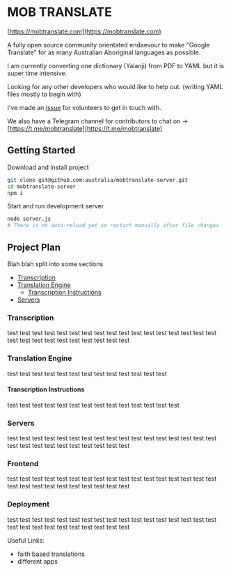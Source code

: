 # MOB TRANSLATE

[https://mobtranslate.com](https://mobtranslate.com)

A fully open source community orientated endaevour to make "Google Translate" for as many Australian Aboriginal languages as possible.

I am currently converting one dictionary (Yalanji) from PDF to YAML but it is super time intensive.

Looking for any other developers who would like to help out. (writing YAML files mostly to begin with)

I've made an [issue](https://github.com/australia/mobtranslate-server/issues/1) for volunteers to get in touch with.

We also have a Telegram channel for contributors to chat on -> [https://t.me/mobtranslate](https://t.me/mobtranslate)

## Getting Started

Download and install project

```bash
git clone git@github.com:australia/mobtranslate-server.git
cd mobtranslate-server
npm i
```

Start and run development server

```bash
node server.js
# There is no auto-reload yet so restart manually after file changes
```

## Project Plan

Blah blah split into some sections

- [Transcription](#Transcription)
- [Translation Engine](#Translation%20Engine)
  * [Transcription Instructions](#Transcription%20Instructions)
- [Servers](#Servers)

### Transcription

test
test
test
test
test
test
test
test
test
test
test
test
test
test
test
test
test
test
test
test
test
test
test
test
test
test
test

### Translation Engine
test
test
test
test
test
test
test
test
test
test
test
test
test
#### Transcription Instructions

test
test
test
test
test
test
test
test
test
test
test
test
test
test
### Servers
test
test
test
test
test
test
test
test
test
test
test
test
test
test
test
test
test
test
test
test
test
test
test
test
test
test
test
### Frontend
test
test
test
test
test
test
test
test
test
test
test
test
test
test
test
test
test
test
test
test
test
test
test
test
test
test
test
### Deployment
test
test
test
test
test
test
test
test
test
test
test
test
test
test
test
test
test
test
test
test
test
test
test
test
test
test
test



Useful Links:
 - faith based translations
 - different apps
